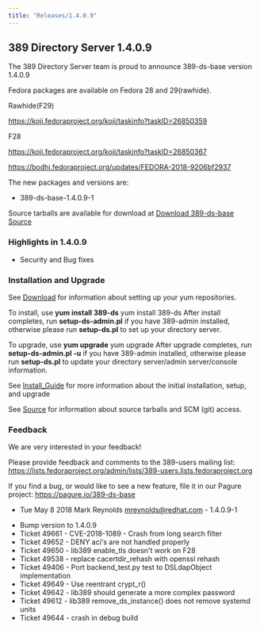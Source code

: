 ```yaml
---
title: "Releases/1.4.0.9"
---
```


389 Directory Server 1.4.0.9
-----------------------------

The 389 Directory Server team is proud to announce 389-ds-base version 1.4.0.9

Fedora packages are available on Fedora 28 and 29(rawhide).

Rawhide(F29)

<https://koji.fedoraproject.org/koji/taskinfo?taskID=26850359>

F28

<https://koji.fedoraproject.org/koji/taskinfo?taskID=26850367>

<https://bodhi.fedoraproject.org/updates/FEDORA-2018-9206bf2937>

The new packages and versions are:

- 389-ds-base-1.4.0.9-1

Source tarballs are available for download at [Download 389-ds-base Source](https://releases.pagure.org/389-ds-base/389-ds-base-1.4.0.9.tar.bz2)

### Highlights in 1.4.0.9

- Security and Bug fixes

### Installation and Upgrade 

See [Download](../download.html) for information about setting up your yum repositories.

To install, use **yum install 389-ds** yum install 389-ds After install completes, run **setup-ds-admin.pl** if you have 389-admin installed, otherwise please run **setup-ds.pl** to set up your directory server.

To upgrade, use **yum upgrade** yum upgrade After upgrade completes, run **setup-ds-admin.pl -u** if you have 389-admin installed, otherwise please run **setup-ds.pl** to update your directory server/admin server/console information.

See [Install\_Guide](../legacy/install-guide.html) for more information about the initial installation, setup, and upgrade

See [Source](../development/source.html) for information about source tarballs and SCM (git) access.

### Feedback

We are very interested in your feedback!

Please provide feedback and comments to the 389-users mailing list: <https://lists.fedoraproject.org/admin/lists/389-users.lists.fedoraproject.org>

If you find a bug, or would like to see a new feature, file it in our Pagure project: <https://pagure.io/389-ds-base>

* Tue May 8 2018 Mark Reynolds <mreynolds@redhat.com> - 1.4.0.9-1
- Bump version to 1.4.0.9
- Ticket 49661 - CVE-2018-1089 - Crash from long search filter
- Ticket 49652 - DENY aci's are not handled properly
- Ticket 49650 - lib389 enable_tls doesn't work on F28
- Ticket 49538 - replace cacertdir_rehash with openssl rehash
- Ticket 49406 - Port backend_test.py test to DSLdapObject implementation
- Ticket 49649 - Use reentrant crypt_r()
- Ticket 49642 - lib389 should generate a more complex password
- Ticket 49612 - lib389 remove_ds_instance() does not remove systemd units
- Ticket 49644 - crash in debug build

